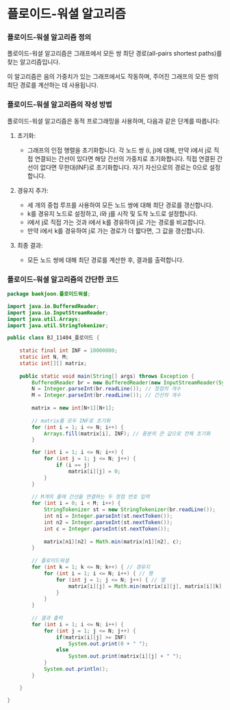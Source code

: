 # 플로이드-워셜 알고리즘

### 플로이드-워셜 알고리즘 정의
플로이드-워셜 알고리즘은 그래프에서 모든 쌍 최단 경로(all-pairs shortest paths)를 찾는 알고리즘입니다. 

이 알고리즘은 음의 가중치가 있는 그래프에서도 작동하며, 주어진 그래프의 모든 쌍의 최단 경로를 계산하는 데 사용됩니다.

### 플로이드-워셜 알고리즘의 작성 방법
플로이드-워셜 알고리즘은 동적 프로그래밍을 사용하며, 다음과 같은 단계를 따릅니다:

1. 초기화:

    - 그래프의 인접 행렬을 초기화합니다. 각 노드 쌍 (i, j)에 대해, 만약 i에서 j로 직접 연결되는 간선이 있다면 해당 간선의 가중치로 초기화합니다. 직접 연결된 간선이 없다면 무한대(INF)로 초기화합니다. 자기 자신으로의 경로는 0으로 설정합니다.

2. 경유지 추가:

    - 세 개의 중첩 루프를 사용하여 모든 노드 쌍에 대해 최단 경로를 갱신합니다.
    - k를 경유지 노드로 설정하고, i와 j를 시작 및 도착 노드로 설정합니다.
    - i에서 j로 직접 가는 것과 i에서 k를 경유하여 j로 가는 경로를 비교합니다.
    - 만약 i에서 k를 경유하여 j로 가는 경로가 더 짧다면, 그 값을 갱신합니다.

3. 최종 결과:

    - 모든 노드 쌍에 대해 최단 경로를 계산한 후, 결과를 출력합니다.

### 플로이드-워셜 알고리즘의 간단한 코드

```java
package baekjoon.플로이드워셜;

import java.io.BufferedReader;
import java.io.InputStreamReader;
import java.util.Arrays;
import java.util.StringTokenizer;

public class BJ_11404_플로이드 {
	
	static final int INF = 10000000;
	static int N, M;
	static int[][] matrix;
	
	public static void main(String[] args) throws Exception {
		BufferedReader br = new BufferedReader(new InputStreamReader(System.in));
		N = Integer.parseInt(br.readLine()); // 정점의 개수
		M = Integer.parseInt(br.readLine()); // 간선의 개수
		
		matrix = new int[N+1][N+1];
		
		// matrix를 모두 INF로 초기화
		for (int i = 1; i <= N; i++) {
			Arrays.fill(matrix[i], INF); // 충분히 큰 값으로 전체 초기화
		}

		for (int i = 1; i <= N; i++) {
			for (int j = 1; j <= N; j++) {
				if (i == j)
					matrix[i][j] = 0;
			}
		}
		
		// M개의 줄에 간선을 연결하는 두 정점 번호 입력
		for (int i = 0; i < M; i++) {
			StringTokenizer st = new StringTokenizer(br.readLine());
			int n1 = Integer.parseInt(st.nextToken());
			int n2 = Integer.parseInt(st.nextToken());
			int c = Integer.parseInt(st.nextToken());
			
			matrix[n1][n2] = Math.min(matrix[n1][n2], c);
		}
		
		// 플로이드워셜
		for (int k = 1; k <= N; k++) { // 경유지
			for (int i = 1; i <= N; i++) { // 행
				for (int j = 1; j <= N; j++) { // 열
					matrix[i][j] = Math.min(matrix[i][j], matrix[i][k] + matrix[k][j]);
				}
			}
		}
		
		// 결과 출력
		for (int i = 1; i <= N; i++) {
			for (int j = 1; j <= N; j++) {
				if(matrix[i][j] >= INF) 
					System.out.print(0 + " ");
				else
					System.out.print(matrix[i][j] + " ");
			}
			System.out.println();
		}

	}

}
```